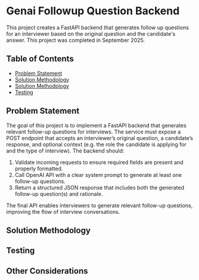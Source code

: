 # Genai Followup Question Backend
This project creates a FastAPI backend that generates follow up questions for an interviewer based on the original question and the candidate's answer. This project was completed in September 2025.

## Table of Contents
* [Problem Statement](#problem-statement)
* [Solution Methodology](#solution-methodology)
* [Solution Methodology](#testing)
* [Testing](#other-considerations)

## Problem Statement
The goal of this project is to implement a FastAPI backend that generates relevant follow-up questions for interviews. The service must expose a POST endpoint that accepts an interviewer’s original question, a candidate’s response, and optional context (e.g. the role the candidate is applying for and the type of interview). The backend should:

1. Validate incoming requests to ensure required fields are present and properly formatted.
2. Call OpenAI API with a clear system prompt to generate at least one follow-up questions.
3. Return a structured JSON response that includes both the generated follow-up question(s) and rationale.

The final API enables interviewers to generate relevant follow-up questions, improving the flow of interview conversations.

## Solution Methodology

## Testing

## Other Considerations
